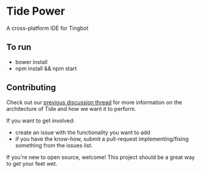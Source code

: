 # Tide Power

A cross-platform IDE for Tingbot

## To run

* bower install
* npm install && npm start

## Contributing

Check out our [previous discussion thread](https://github.com/tingbot/tide/issues/4) for more information
on the architecture of Tide and how we want it to perform.

If you want to get involved:

- create an issue with the functionality you want to add
- if you have the know-how, submit a pull-request implementing/fixing something from the issues list.

If you're new to open source, welcome! This project should be a great way to get your feet wet.
